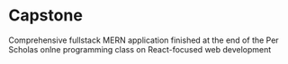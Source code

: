 # Capstone
 Comprehensive fullstack MERN application finished at the end of the Per Scholas onlne programming  class on React-focused web development
